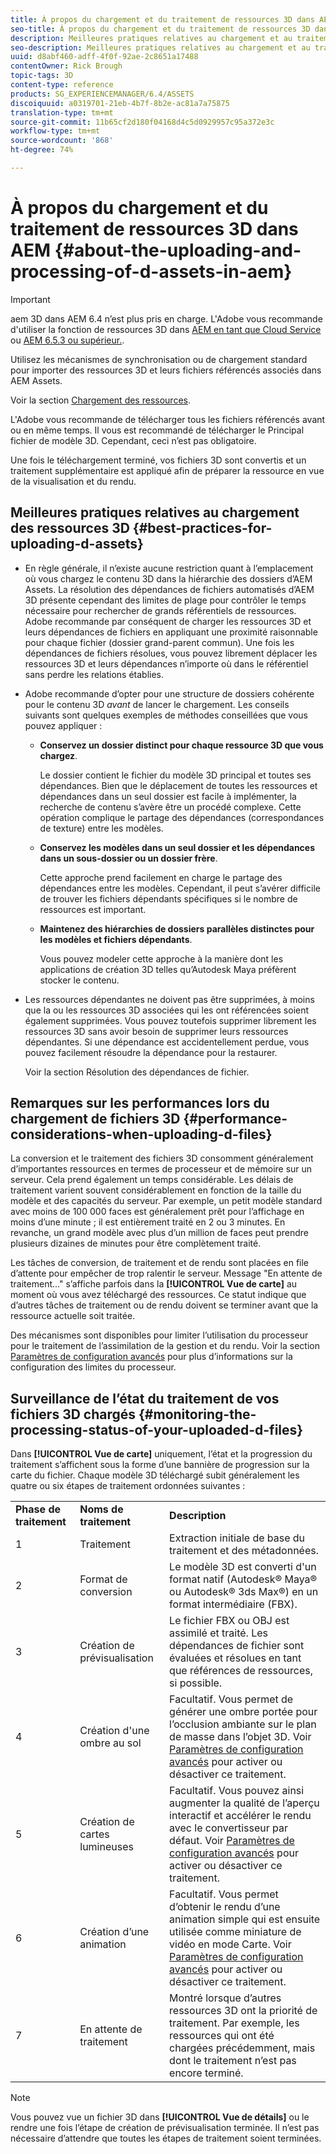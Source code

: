 ```yaml
---
title: À propos du chargement et du traitement de ressources 3D dans AEM
seo-title: À propos du chargement et du traitement de ressources 3D dans AEM
description: Meilleures pratiques relatives au chargement et au traitement des ressources 3D.
seo-description: Meilleures pratiques relatives au chargement et au traitement des ressources 3D.
uuid: d8abf460-adff-4f0f-92ae-2c8651a17488
contentOwner: Rick Brough
topic-tags: 3D
content-type: reference
products: SG_EXPERIENCEMANAGER/6.4/ASSETS
discoiquuid: a0319701-21eb-4b7f-8b2e-ac81a7a75875
translation-type: tm+mt
source-git-commit: 11b65cf2d180f04168d4c5d0929957c95a372e3c
workflow-type: tm+mt
source-wordcount: '868'
ht-degree: 74%

---
```



# À propos du chargement et du traitement de ressources 3D dans AEM  {#about-the-uploading-and-processing-of-d-assets-in-aem}

>[!IMPORTANT]
>
>aem 3D dans AEM 6.4 n’est plus pris en charge. L&#39;Adobe vous recommande d&#39;utiliser la fonction de ressources 3D dans [AEM en tant que Cloud Service](https://docs.adobe.com/content/help/en/experience-manager-cloud-service/assets/dynamicmedia/assets-3d.html) ou [AEM 6.5.3 ou supérieur.](https://docs.adobe.com/content/help/en/experience-manager-65/assets/dynamic/assets-3d.html).

Utilisez les mécanismes de synchronisation ou de chargement standard pour importer des ressources 3D et leurs fichiers référencés associés dans AEM Assets.

Voir la section [Chargement des ressources](managing-assets-touch-ui.md#uploading-assets).

L&#39;Adobe vous recommande de télécharger tous les fichiers référencés avant ou en même temps. Il vous est recommandé de télécharger le Principal fichier de modèle 3D. Cependant, ceci n’est pas obligatoire.

Une fois le téléchargement terminé, vos fichiers 3D sont convertis et un traitement supplémentaire est appliqué afin de préparer la ressource en vue de la visualisation et du rendu.

## Meilleures pratiques relatives au chargement des ressources 3D {#best-practices-for-uploading-d-assets}

* En règle générale, il n’existe aucune restriction quant à l’emplacement où vous chargez le contenu 3D dans la hiérarchie des dossiers d’AEM Assets. La résolution des dépendances de fichiers automatisés d’AEM 3D présente cependant des limites de plage pour contrôler le temps nécessaire pour rechercher de grands référentiels de ressources. Adobe recommande par conséquent de charger les ressources 3D et leurs dépendances de fichiers en appliquant une proximité raisonnable pour chaque fichier (dossier grand-parent commun). Une fois les dépendances de fichiers résolues, vous pouvez librement déplacer les ressources 3D et leurs dépendances n’importe où dans le référentiel sans perdre les relations établies.
* Adobe recommande d’opter pour une structure de dossiers cohérente pour le contenu 3D *avant* de lancer le chargement. Les conseils suivants sont quelques exemples de méthodes conseillées que vous pouvez appliquer :

   * **Conservez un dossier distinct pour chaque ressource 3D que vous chargez**.

       Le dossier contient le fichier du modèle 3D principal et toutes ses dépendances. Bien que le déplacement de toutes les ressources et dépendances dans un seul dossier est facile à implémenter, la recherche de contenu s’avère être un procédé complexe. Cette opération complique le partage des dépendances (correspondances de texture) entre les modèles.

   * **Conservez les modèles dans un seul dossier et les dépendances dans un sous-dossier ou un dossier frère**.

       Cette approche prend facilement en charge le partage des dépendances entre les modèles. Cependant, il peut s’avérer difficile de trouver les fichiers dépendants spécifiques si le nombre de ressources est important.

   * **Maintenez des hiérarchies de dossiers parallèles distinctes pour les modèles et fichiers dépendants**.

      Vous pouvez modeler cette approche à la manière dont les applications de création 3D telles qu’Autodesk Maya préfèrent stocker le contenu.

* Les ressources dépendantes ne doivent pas être supprimées, à moins que la ou les ressources 3D associées qui les ont référencées soient également supprimées. Vous pouvez toutefois supprimer librement les ressources 3D sans avoir besoin de supprimer leurs ressources dépendantes. Si une dépendance est accidentellement perdue, vous pouvez facilement résoudre la dépendance pour la restaurer.

   Voir la section Résolution des dépendances de fichier.

## Remarques sur les performances lors du chargement de fichiers 3D {#performance-considerations-when-uploading-d-files}

La conversion et le traitement des fichiers 3D consomment généralement d’importantes ressources en termes de processeur et de mémoire sur un serveur. Cela prend également un temps considérable. Les délais de traitement varient souvent considérablement en fonction de la taille du modèle et des capacités du serveur. Par exemple, un petit modèle standard avec moins de 100 000 faces est généralement prêt pour l’affichage en moins d’une minute ; il est entièrement traité en 2 ou 3 minutes. En revanche, un grand modèle avec plus d’un million de faces peut prendre plusieurs dizaines de minutes pour être complètement traité.

Les tâches de conversion, de traitement et de rendu sont placées en file d’attente pour empêcher de trop ralentir le serveur. Message &quot;En attente de traitement...&quot; s’affiche parfois dans la **[!UICONTROL Vue de carte]** au moment où vous avez téléchargé des ressources. Ce statut indique que d’autres tâches de traitement ou de rendu doivent se terminer avant que la ressource actuelle soit traitée.

Des mécanismes sont disponibles pour limiter l’utilisation du processeur pour le traitement de l’assimilation de la gestion et du rendu. Voir la section [Paramètres de configuration avancés](advanced-config-3d.md) pour plus d’informations sur la configuration des limites du processeur.

## Surveillance de l’état du traitement de vos fichiers 3D chargés  {#monitoring-the-processing-status-of-your-uploaded-d-files}

Dans **[!UICONTROL Vue de carte]** uniquement, l’état et la progression du traitement s’affichent sous la forme d’une bannière de progression sur la carte du fichier. Chaque modèle 3D téléchargé subit généralement les quatre ou six étapes de traitement ordonnées suivantes :

<table> 
 <tbody> 
  <tr> 
   <td><strong>Phase de traitement</strong><br /> </td> 
   <td><strong>Noms de traitement</strong></td> 
   <td><strong>Description</strong></td> 
  </tr> 
  <tr> 
   <td>1</td> 
   <td>Traitement</td> 
   <td>Extraction initiale de base du traitement et des métadonnées.</td> 
  </tr> 
  <tr> 
   <td>2</td> 
   <td>Format de conversion</td> 
   <td>Le modèle 3D est converti d'un format natif (Autodesk® Maya® ou Autodesk® 3ds Max®) en un format intermédiaire (FBX).</td> 
  </tr> 
  <tr> 
   <td>3</td> 
   <td>Création de prévisualisation</td> 
   <td>Le fichier FBX ou OBJ est assimilé et traité. Les dépendances de fichier sont évaluées et résolues en tant que références de ressources, si possible.</td> 
  </tr> 
  <tr> 
   <td>4</td> 
   <td>Création d'une ombre au sol</td> 
   <td>Facultatif. Vous permet de générer une ombre portée pour l’occlusion ambiante sur le plan de masse dans l’objet 3D. Voir <a href="/help/assets/advanced-config-3d.md">Paramètres de configuration avancés</a> pour activer ou désactiver ce traitement.</td> 
  </tr> 
  <tr> 
   <td>5<br /> </td> 
   <td>Création de cartes lumineuses</td> 
   <td>Facultatif. Vous pouvez ainsi augmenter la qualité de l’aperçu interactif et accélérer le rendu avec le convertisseur par défaut. Voir <a href="/help/assets/advanced-config-3d.md">Paramètres de configuration avancés</a> pour activer ou désactiver ce traitement.</td> 
  </tr> 
  <tr> 
   <td>6<br /> </td> 
   <td>Création d’une animation</td> 
   <td>Facultatif. Vous permet d’obtenir le rendu d’une animation simple qui est ensuite utilisée comme miniature de vidéo en mode Carte. Voir <a href="/help/assets/advanced-config-3d.md">Paramètres de configuration avancés</a> pour activer ou désactiver ce traitement.</td> 
  </tr> 
  <tr> 
   <td>7<br /> </td> 
   <td>En attente de traitement</td> 
   <td>Montré lorsque d’autres ressources 3D ont la priorité de traitement. Par exemple, les ressources qui ont été chargées précédemment, mais dont le traitement n’est pas encore terminé.</td> 
  </tr> 
 </tbody> 
</table>

>[!NOTE]
>
>Vous pouvez vue un fichier 3D dans **[!UICONTROL Vue de détails]** ou le rendre une fois l’étape de création de prévisualisation terminée. Il n’est pas nécessaire d’attendre que toutes les étapes de traitement soient terminées.

